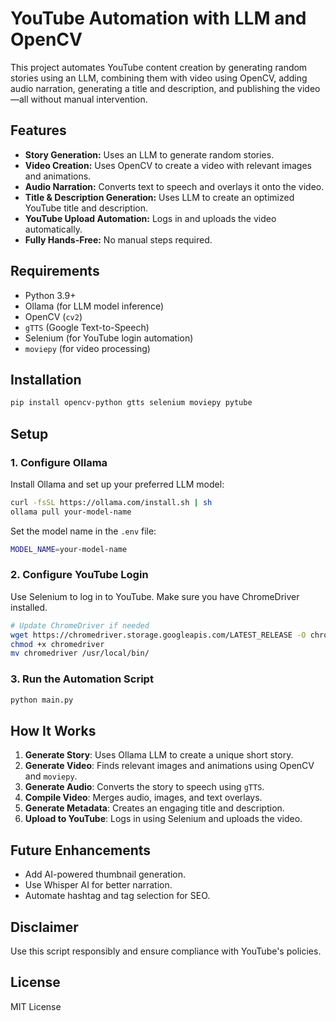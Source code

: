 # YouTube Automation with LLM and OpenCV

This project automates YouTube content creation by generating random stories using an LLM, combining them with video using OpenCV, adding audio narration, generating a title and description, and publishing the video—all without manual intervention.

## Features
- **Story Generation:** Uses an LLM to generate random stories.
- **Video Creation:** Uses OpenCV to create a video with relevant images and animations.
- **Audio Narration:** Converts text to speech and overlays it onto the video.
- **Title & Description Generation:** Uses LLM to create an optimized YouTube title and description.
- **YouTube Upload Automation:** Logs in and uploads the video automatically.
- **Fully Hands-Free:** No manual steps required.

## Requirements
- Python 3.9+
- Ollama (for LLM model inference)
- OpenCV (`cv2`)
- `gTTS` (Google Text-to-Speech)
- Selenium (for YouTube login automation)
- `moviepy` (for video processing)

## Installation
```sh
pip install opencv-python gtts selenium moviepy pytube
```

## Setup
### 1. Configure Ollama
Install Ollama and set up your preferred LLM model:
```sh
curl -fsSL https://ollama.com/install.sh | sh
ollama pull your-model-name
```
Set the model name in the `.env` file:
```sh
MODEL_NAME=your-model-name
```

### 2. Configure YouTube Login
Use Selenium to log in to YouTube. Make sure you have ChromeDriver installed.
```sh
# Update ChromeDriver if needed
wget https://chromedriver.storage.googleapis.com/LATEST_RELEASE -O chromedriver
chmod +x chromedriver
mv chromedriver /usr/local/bin/
```

### 3. Run the Automation Script
```sh
python main.py
```

## How It Works
1. **Generate Story**: Uses Ollama LLM to create a unique short story.
2. **Generate Video**: Finds relevant images and animations using OpenCV and `moviepy`.
3. **Generate Audio**: Converts the story to speech using `gTTS`.
4. **Compile Video**: Merges audio, images, and text overlays.
5. **Generate Metadata**: Creates an engaging title and description.
6. **Upload to YouTube**: Logs in using Selenium and uploads the video.

## Future Enhancements
- Add AI-powered thumbnail generation.
- Use Whisper AI for better narration.
- Automate hashtag and tag selection for SEO.

## Disclaimer
Use this script responsibly and ensure compliance with YouTube's policies.

## License
MIT License

